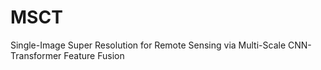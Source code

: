 # MSCT
Single-Image Super Resolution for Remote Sensing via Multi-Scale CNN-Transformer Feature Fusion

